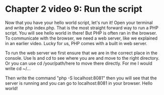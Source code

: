# Chapter 2 video 9: Run the script
Now that you have your hello world script, let's run it! Open your terminal and write php index.php. That is the most straight forward way to run a PHP script. You will see hello world in there! But PHP is often ran in the browser. To communicate with the browser, we need a web server, like we explained in an earlier video. Lucky for us, PHP comes with a built in web server.

To run the web server we first ensure that we are in the correct place in the console. Use ls and cd to see where you are and move to the right directory. Or you can use cd /your/path/here to move there directly. For me I would write cd ~/... 

Then write the command "php -S localhost:8081" then you will see that the server is running and you can go to localhost:8081 in your browser. Hello world! 